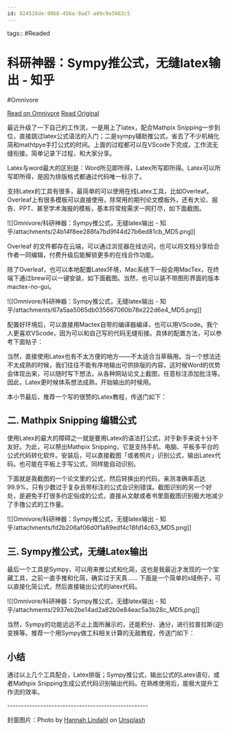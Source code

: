 ```yaml
---
id: 824516de-90b8-456a-9ad7-a89c9e5882c5
---
```



tags::  #Readed 

# 科研神器：Sympy推公式，无缝latex输出 - 知乎
#Omnivore

[Read on Omnivore](https://omnivore.app/me/sympy-latex-19072ede6ca)
[Read Original](https://zhuanlan.zhihu.com/p/491831883)

最近升级了一下自己的工作流，一是用上了latex，配合Mathpix Snipping一步到位，直接跳过latex公式语法的入门；二是sympy辅助推公式，省去了不少机械化简和mathtpye手打公式的时间。上面的过程都可以在VScode下完成，工作流无缝衔接。简单记录下过程，和大家分享。

Latex与word最大的区别是：Word所见即所得，Latex所写即所得。Latex可以所写即所得，是因为排版格式都通过代码唯一标示了。 

支持Latex的工具有很多，最简单的可以使用在线Latex工具，比如Overleaf。Overleaf上有很多模板可以直接使用，除常用的期刊论文模板外，还有大论、报告、PPT、甚至学术海报的模板，基本将常规需求一网打尽，如下面截图。 

![[Omnivore/科研神器：Sympy推公式，无缝latex输出 - 知乎/attachments/24b14f8ee288fa7bd9f44d27b6ed81cb_MD5.png]]

Overleaf 的文件都存在云端，可以通过浏览器在线访问，也可以将文档分享给合作者一同编辑，付费升级后能解锁更多的在线合作功能。

除了Overleaf，也可以本地配置Latex环境，Mac系统下一般会用MacTex，在终端下通过brew可以一键安装，如下面截图。当然，也可以装不带图形界面的版本mactex-no-gui。

![[Omnivore/科研神器：Sympy推公式，无缝latex输出 - 知乎/attachments/67a5aa5065db035667060b78e222d6e4_MD5.png]]

 配置好环境后，可以直接用Mactex自带的编译器编译，也可以用VScode。我个人更喜欢VScode，因为可以和自己写的代码无缝衔接。具体的配置方法，可以参考下面帖子：

 当然，直接使用Latex也有不太方便的地方——不太适合当草稿用。当一个想法还不太成熟的时候，我们往往不能有序地输出可供排版的内容，这时候Word的优势会体现出来，可以随时写下想法，从各种网站论文上截图，任意标注添加批注等。因此，Latex更时候体系想法成熟，开始输出的时候用。

本小节最后，推荐一个写的很赞的Latex教程，传送门如下：

## 二. Mathpix Snipping 编辑公式

使用Latex的最大的障碍之一就是要用Latex的语法打公式，对于新手来说十分不友好。为此，可以祭出Mathpix Snipping，它是支持手机、电脑、平板多平台的公式代码转化软件。安装后，可以直接截图「或者照片」识别公式，输出Latex代码。也可能在平板上手写公式，同样能自动识别。

下面就是我截图的一个论文里的公式，然后转换出的代码，亲测准确率高达99.9%，只有少数过于复杂且带标注的公式会识别错误。截图识别的另一个好处，是避免手打很多约定俗成的公式，直接从文献或者书里面截图识别极大地减少了手撸公式的工作量。

![[Omnivore/科研神器：Sympy推公式，无缝latex输出 - 知乎/attachments/fd2b206af06d0f1a89edf4c18fd14c63_MD5.png]]

## 三. Sympy推公式，无缝Latex输出

最后一个工具是Sympy，可以用来推公式和化简，这也是我最近才发现的一个宝藏工具，之前一直手推和化简，确实过于天真…… 下面是一个简单的s域例子，可以直接化简公式，然后直接输出公式的latex代码。

![[Omnivore/科研神器：Sympy推公式，无缝latex输出 - 知乎/attachments/2937eb2be14ad2a82b0e84eac5a3b28c_MD5.png]]

当然，Sympy的功能远远不止上面所展示的，还能积分、通分，进行拉普拉斯(逆)变换等。推荐一个用Sympy做工科相关计算的无敌教程，传送门如下：

## 小结

通过以上几个工具配合，Latex排版；Sympy推公式，输出公式的Latex语句，或者Mathpix Snipping生成公式代码识别输出代码。在熟练使用后，能极大提升工作流的效率。

\--------------------------------------------------- 

封面图片：Photo by [Hannah Lindahl](https://link.zhihu.com/?target=https%3A//unsplash.com/%40hannielindahl%3Futm%5Fsource%3Dunsplash%26utm%5Fmedium%3Dreferral%26utm%5Fcontent%3DcreditCopyText) on [Unsplash](https://link.zhihu.com/?target=https%3A//unsplash.com/t/current-events%3Futm%5Fsource%3Dunsplash%26utm%5Fmedium%3Dreferral%26utm%5Fcontent%3DcreditCopyText)

